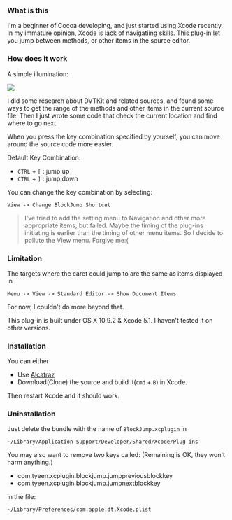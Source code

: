 ### What is this
I'm a beginner of Cocoa developing, and just started using Xcode recently.
In my immature opinion, Xcode is lack of navigatiing skills.
This plug-in let you jump between methods, or other items in the source editor.

### How does it work
A simple illumination:

![](https://raw.github.com/tyeen/BlockJump/master/screen_record.gif)

I did some research about DVTKit and related sources, and found some ways to get the
range of the methods and other items in the current source file.
Then I just wrote some code that check the current location and find where to go next.

When you press the key combination specified by yourself, you can move around
the source code more easier.

Default Key Combination:

* `CTRL` + `[` :  jump up
* `CTRL` + `]` :  jump down

You can change the key combination by selecting:

    View -> Change BlockJump Shortcut

> I've tried to add the setting menu to Navigation and other more appropriate items,
  but failed. Maybe the timing of the plug-ins initiating is earlier than the
  timing of other menu items.
  So I decide to pollute the View menu. Forgive me:(

### Limitation
The targets where the caret could jump to are the same as items displayed in

    Menu -> View -> Standard Editor -> Show Document Items

For now, I couldn't do more beyond that.

This plug-in is built under OS X 10.9.2 & Xcode 5.1. I haven't tested it on other versions.

### Installation
You can either

* Use [Alcatraz](http://alcatraz.io/)
* Download(Clone) the source and build it(`cmd` + `B`) in Xcode.

Then restart Xcode and it should work.

### Uninstallation
Just delete the bundle with the name of `BlockJump.xcplugin` in

    ~/Library/Application Support/Developer/Shared/Xcode/Plug-ins

You may also want to remove two keys called: (Remaining is OK, they won't harm anything.)

* com.tyeen.xcplugin.blockjump.jumppreviousblockkey
* com.tyeen.xcplugin.blockjump.jumpnextblockkey

in the file:

    ~/Library/Preferences/com.apple.dt.Xcode.plist
